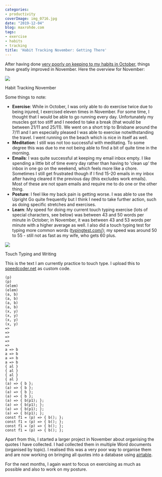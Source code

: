 ```yaml
---
categories:
- productivity
coverImage: img_0716.jpg
date: "2019-12-04"
blog: maxrohde.com
tags:
- exercise
- habits
- tracking
title: 'Habit Tracking November: Getting There'
---
```


After having done [very poorly on keeping to my habits in October](https://maxrohde.com/2019/11/05/habit-tracking-october-injured-and-distracted/), things have greatly improved in November. Here the overview for November:

![](https://spearoflight.files.wordpress.com/2019/12/img_0716.jpg?w=1024)

Habit Tracking November

Some things to note:

- **Exercise**: While in October, I was only able to do exercise twice due to being injured, I exercised eleven times in November. For some time, I thought that I would be able to go running every day. Unfortunately my muscles got too stiff and I needed to take a break (that would be between 21/11 and 25/11). We went on a short trip to Brisbane around the 7/11 and I am especially pleased I was able to exercise notwithstanding the travel. I went running on the beach which is nice in itself as well.
- **Meditation**: I still was not too successful with meditating. To some degree this was due to me not being able to find a bit of quite time in the morning.
- **Emails**: I was quite successful at keeping my email inbox empty. I like spending a little bit of time every day rather than having to 'clean up' the inbox in one go on the weekend, which feels more like a chore. Sometimes I still get frustrated though if I find 15-20 emails in my inbox after having cleared it the previous day (this excludes work emails). Most of these are not spam emails and require me to do one or the other thing.
- **Posture**: I feel like my back pain is getting worse. I was able to use the Upright Go quite frequently but I think I need to take further action, such as doing specific stretches and exercises.
- **Learn**: My speed for doing my current touch typing exercise (lots of special characters, see below) was between 43 and 50 words per minute in October; in November, it was between 43 and 53 words per minute with a higher average as well. I also did a touch typing test for typing more common words ([typingtest.com/](https://www.typingtest.com/)); my speed was around 50 to 55 - still not as fast as my wife, who gets 60 plus.

![](https://spearoflight.files.wordpress.com/2019/12/annotation-2019-12-05-073832.png?w=1024)

Touch Typing and Writing

This is the text I am currently practice to touch type. I upload this to [speedcoder.net](http://www.speedcoder.net/) as custom code.

```
(p)
(p)
(elem)
(elem)
(a, b)
(a, b)
(a, b)
(a, b)
(x, y)
(x, y)
(x, y)
(x, y)
=>
=>
=>
=>
=>
a => b
a => b
a => b
a => b
{ al }
{ al }
{ al }
{ al }
(a) => { b };
(a) => { b };
(a) => { b };
(a) => { b };
(a) => { b(p1); };
(a) => { b(p1); };
(a) => { b(p1); };
(a) => { b(p1); };
const f1 = (p) => { b(); };
const f1 = (p) => { b(); };
const f1 = (p) => { b(); };
const f1 = (p) => { b(); };
```

Apart from this, I started a larger project in November about organising the quotes I have collected. I had collected them in multiple Word documents (organised by topic). I realised this was a very poor way to organise them and are now working on bringing all quotes into a database using [airtable](https://airtable.com/).

For the next months, I again want to focus on exercising as much as possible and also to work on my posture.